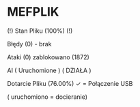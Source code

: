 # MEFPLIK



(!) Stan Pliku (100%) (!) 

Błędy (0) - brak 

Ataki (0) zablokowano (1872)

AI ( Uruchomione ) ( DZIAŁA )

Dotarcie Pliku (76.00%) ✓ = Połączenie USB


( uruchomiono = docieranie)